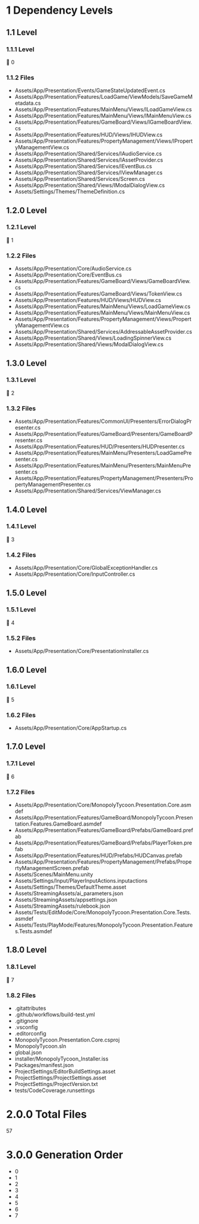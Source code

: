 # 1 Dependency Levels

## 1.1 Level

### 1.1.1 Level

🔹 0

### 1.1.2 Files

- Assets/App/Presentation/Events/GameStateUpdatedEvent.cs
- Assets/App/Presentation/Features/LoadGame/ViewModels/SaveGameMetadata.cs
- Assets/App/Presentation/Features/MainMenu/Views/ILoadGameView.cs
- Assets/App/Presentation/Features/MainMenu/Views/IMainMenuView.cs
- Assets/App/Presentation/Features/GameBoard/Views/IGameBoardView.cs
- Assets/App/Presentation/Features/HUD/Views/IHUDView.cs
- Assets/App/Presentation/Features/PropertyManagement/Views/IPropertyManagementView.cs
- Assets/App/Presentation/Shared/Services/IAudioService.cs
- Assets/App/Presentation/Shared/Services/IAssetProvider.cs
- Assets/App/Presentation/Shared/Services/IEventBus.cs
- Assets/App/Presentation/Shared/Services/IViewManager.cs
- Assets/App/Presentation/Shared/Services/Screen.cs
- Assets/App/Presentation/Shared/Views/IModalDialogView.cs
- Assets/Settings/Themes/ThemeDefinition.cs

## 1.2.0 Level

### 1.2.1 Level

🔹 1

### 1.2.2 Files

- Assets/App/Presentation/Core/AudioService.cs
- Assets/App/Presentation/Core/EventBus.cs
- Assets/App/Presentation/Features/GameBoard/Views/GameBoardView.cs
- Assets/App/Presentation/Features/GameBoard/Views/TokenView.cs
- Assets/App/Presentation/Features/HUD/Views/HUDView.cs
- Assets/App/Presentation/Features/MainMenu/Views/LoadGameView.cs
- Assets/App/Presentation/Features/MainMenu/Views/MainMenuView.cs
- Assets/App/Presentation/Features/PropertyManagement/Views/PropertyManagementView.cs
- Assets/App/Presentation/Shared/Services/AddressableAssetProvider.cs
- Assets/App/Presentation/Shared/Views/LoadingSpinnerView.cs
- Assets/App/Presentation/Shared/Views/ModalDialogView.cs

## 1.3.0 Level

### 1.3.1 Level

🔹 2

### 1.3.2 Files

- Assets/App/Presentation/Features/CommonUI/Presenters/ErrorDialogPresenter.cs
- Assets/App/Presentation/Features/GameBoard/Presenters/GameBoardPresenter.cs
- Assets/App/Presentation/Features/HUD/Presenters/HUDPresenter.cs
- Assets/App/Presentation/Features/MainMenu/Presenters/LoadGamePresenter.cs
- Assets/App/Presentation/Features/MainMenu/Presenters/MainMenuPresenter.cs
- Assets/App/Presentation/Features/PropertyManagement/Presenters/PropertyManagementPresenter.cs
- Assets/App/Presentation/Shared/Services/ViewManager.cs

## 1.4.0 Level

### 1.4.1 Level

🔹 3

### 1.4.2 Files

- Assets/App/Presentation/Core/GlobalExceptionHandler.cs
- Assets/App/Presentation/Core/InputController.cs

## 1.5.0 Level

### 1.5.1 Level

🔹 4

### 1.5.2 Files

- Assets/App/Presentation/Core/PresentationInstaller.cs

## 1.6.0 Level

### 1.6.1 Level

🔹 5

### 1.6.2 Files

- Assets/App/Presentation/Core/AppStartup.cs

## 1.7.0 Level

### 1.7.1 Level

🔹 6

### 1.7.2 Files

- Assets/App/Presentation/Core/MonopolyTycoon.Presentation.Core.asmdef
- Assets/App/Presentation/Features/GameBoard/MonopolyTycoon.Presentation.Features.GameBoard.asmdef
- Assets/App/Presentation/Features/GameBoard/Prefabs/GameBoard.prefab
- Assets/App/Presentation/Features/GameBoard/Prefabs/PlayerToken.prefab
- Assets/App/Presentation/Features/HUD/Prefabs/HUDCanvas.prefab
- Assets/App/Presentation/Features/PropertyManagement/Prefabs/PropertyManagementScreen.prefab
- Assets/Scenes/MainMenu.unity
- Assets/Settings/Input/PlayerInputActions.inputactions
- Assets/Settings/Themes/DefaultTheme.asset
- Assets/StreamingAssets/ai_parameters.json
- Assets/StreamingAssets/appsettings.json
- Assets/StreamingAssets/rulebook.json
- Assets/Tests/EditMode/Core/MonopolyTycoon.Presentation.Core.Tests.asmdef
- Assets/Tests/PlayMode/Features/MonopolyTycoon.Presentation.Features.Tests.asmdef

## 1.8.0 Level

### 1.8.1 Level

🔹 7

### 1.8.2 Files

- .gitattributes
- .github/workflows/build-test.yml
- .gitignore
- .vsconfig
- .editorconfig
- MonopolyTycoon.Presentation.Core.csproj
- MonopolyTycoon.sln
- global.json
- installer/MonopolyTycoon_Installer.iss
- Packages/manifest.json
- ProjectSettings/EditorBuildSettings.asset
- ProjectSettings/ProjectSettings.asset
- ProjectSettings/ProjectVersion.txt
- tests/CodeCoverage.runsettings

# 2.0.0 Total Files

57

# 3.0.0 Generation Order

- 0
- 1
- 2
- 3
- 4
- 5
- 6
- 7

